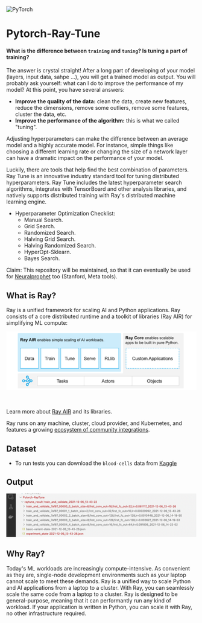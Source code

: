 ![PyTorch](https://img.shields.io/badge/PyTorch-%23EE4C2C.svg?style=for-the-badge&logo=PyTorch&logoColor=white)
# Pytorch-Ray-Tune

#### What is the difference between ```training``` and ```tuning```? Is tuning a part of training?
The answer is crystal straight! After a long part of developing of your model (layers, input data, sahpe ...), you will get a trained model as output.
You will probably ask yourself: what can I do to improve the performance of my model? At this point, you have several answers:
- **Improve the quality of the data:** clean the data, create new features, reduce the dimensions, remove some outliers, remove some features, cluster the data, etc.
- **Improve the performance of the algorithm:** this is what we called "tuning".

Adjusting hyperparameters can make the difference between an average model and a highly accurate model. For instance, simple things like choosing a different learning rate or changing the size of a network layer can have a dramatic impact on the performance of your model.

Luckily, there are tools that help find the best combination of parameters. Ray Tune is an innovative industry standard tool for tuning distributed hyperparameters. Ray Tune includes the latest hyperparameter search algorithms, integrates with TensorBoard and other analysis libraries, and natively supports distributed training with Ray's distributed machine learning engine.

- Hyperparameter Optimization Checklist:
  - Manual Search.
  - Grid Search.
  - Randomized Search.
  - Halving Grid Search.
  - Halving Randomized Search.
  - HyperOpt-Sklearn.
  - Bayes Search.

Claim: This repository will be maintained, so that it can eventually be used for [Neuralprophet](https://neuralprophet.com/) too (Stanford, Meta tools). 
## What is Ray?

Ray is a unified framework for scaling AI and Python applications. Ray consists of a core distributed runtime and a toolkit of libraries (Ray AIR) for simplifying ML compute:

<img src="https://github.com/ray-project/ray/raw/master/doc/source/images/what-is-ray-padded.svg" alt="what-is-ray">

&nbsp;

Learn more about [Ray AIR](https://docs.ray.io/en/latest/ray-air/getting-started.html) and its libraries.

Ray runs on any machine, cluster, cloud provider, and Kubernetes, and features a growing
[ecosystem of community integrations](https://docs.ray.io/en/latest/ray-air/getting-started.html).

## Dataset 
- To run tests you can download the `blood-cells` data from [Kaggle](https://www.kaggle.com/datasets/paultimothymooney/blood-cells)
## Output
<img src="src/Screenshot 2022-11-28 at 14.53.02.png" alt="Output">


## Why Ray?
Today's ML workloads are increasingly compute-intensive. As convenient as they are, single-node development environments such as your laptop cannot scale to meet these demands.
Ray is a unified way to scale Python and AI applications from a laptop to a cluster.
With Ray, you can seamlessly scale the same code from a laptop to a cluster. Ray is designed to be general-purpose, meaning that it can performantly run any kind of workload. If your application is written in Python, you can scale it with Ray, no other infrastructure required.

